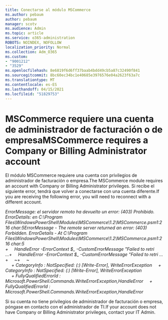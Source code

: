 ```yaml
---
title: Conectarse al módulo MSCommerce
ms.author: pebaum
author: pebaum
manager: scotv
ms.audience: Admin
ms.topic: article
ms.service: o365-administration
ROBOTS: NOINDEX, NOFOLLOW
localization_priority: Normal
ms.collection: Adm_O365
ms.custom:
- "9001212"
- "3529"
ms.openlocfilehash: 8e6819f6d6ff37baab4bdd49cb5a87c32490f841
ms.sourcegitcommit: 8bc60ec34bc1e40685e3976576e04a2623f63a7c
ms.translationtype: MT
ms.contentlocale: es-ES
ms.lasthandoff: 04/15/2021
ms.locfileid: "51829753"
---
```

# <a name="mscommerce-requires-a-company-or-billing-administrator-account"></a><span data-ttu-id="92beb-102">MSCommerce requiere una cuenta de administrador de facturación o de empresa</span><span class="sxs-lookup"><span data-stu-id="92beb-102">MSCommerce requires a Company or Billing Administrator account</span></span>

<span data-ttu-id="92beb-103">El módulo MSCommerce requiere una cuenta con privilegios de administrador de facturación o empresa.</span><span class="sxs-lookup"><span data-stu-id="92beb-103">The MSCommerce module requires an account with Company or Billing Administrator privileges.</span></span> <span data-ttu-id="92beb-104">Si recibe el siguiente error, tendrá que volver a conectarse con una cuenta diferente.</span><span class="sxs-lookup"><span data-stu-id="92beb-104">If you are receiving the following error, you will need to reconnect with a different account.</span></span>

<span data-ttu-id="92beb-105">*ErrorMessage: el servidor remoto ha devuelto un error: (403) Prohibido. ErrorDetails: en C:\Program Files\WindowsPowerShell\Modules\MSCommerce\1.2\MSCommerce.psm1:216 char:5*</span><span class="sxs-lookup"><span data-stu-id="92beb-105">*ErrorMessage - The remote server returned an error: (403) Forbidden. ErrorDetails - At C:\Program Files\WindowsPowerShell\Modules\MSCommerce\1.2\MSCommerce.psm1:216 char:5*</span></span><br>
<span data-ttu-id="92beb-106">*+&nbsp;&nbsp;&nbsp;&nbsp;&nbsp;HandleError -ErrorContext $_ -CustomErrorMessage "Failed to retri ...*</span><span class="sxs-lookup"><span data-stu-id="92beb-106">*+&nbsp;&nbsp;&nbsp;&nbsp;&nbsp;HandleError -ErrorContext $_ -CustomErrorMessage "Failed to retri ...*</span></span><br>
<span data-ttu-id="92beb-107">\+&nbsp;&nbsp;&nbsp;&nbsp;&nbsp;~~~~~~~~~~~~~~~~~~~~~~~~~~~~~~~~~~~~~~~~~~~~~~~~~~~~~~~~~~~~~~~~~</span><span class="sxs-lookup"><span data-stu-id="92beb-107">\+&nbsp;&nbsp;&nbsp;&nbsp;&nbsp;~~~~~~~~~~~~~~~~~~~~~~~~~~~~~~~~~~~~~~~~~~~~~~~~~~~~~~~~~~~~~~~~~</span></span><br>
<span data-ttu-id="92beb-108">&nbsp;&nbsp;&nbsp;&nbsp;&nbsp;*+ CategoryInfo : NotSpecified: (:) [Write-Error], WriteErrorException*</span><span class="sxs-lookup"><span data-stu-id="92beb-108">&nbsp;&nbsp;&nbsp;&nbsp;&nbsp;*+ CategoryInfo          : NotSpecified: (:) [Write-Error], WriteErrorException*</span></span><br>
<span data-ttu-id="92beb-109">&nbsp;&nbsp;&nbsp;&nbsp;&nbsp;*+ FullyQualifiedErrorId : Microsoft.PowerShell.Commands.WriteErrorException,HandleError*</span><span class="sxs-lookup"><span data-stu-id="92beb-109">&nbsp;&nbsp;&nbsp;&nbsp;&nbsp;*+ FullyQualifiedErrorId : Microsoft.PowerShell.Commands.WriteErrorException,HandleError*</span></span>

<span data-ttu-id="92beb-110">Si su cuenta no tiene privilegios de administrador de facturación o empresa, póngase en contacto con el administrador de TI.</span><span class="sxs-lookup"><span data-stu-id="92beb-110">If your account does not have Company or Billing Administrator privileges, contact your IT Admin.</span></span>
